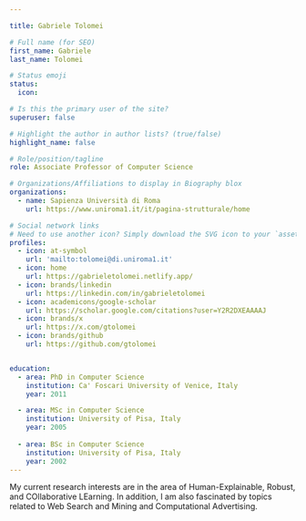 ```yaml
---

title: Gabriele Tolomei

# Full name (for SEO)
first_name: Gabriele 
last_name: Tolomei

# Status emoji
status:
  icon: 

# Is this the primary user of the site?
superuser: false

# Highlight the author in author lists? (true/false)
highlight_name: false

# Role/position/tagline
role: Associate Professor of Computer Science

# Organizations/Affiliations to display in Biography blox
organizations:
  - name: Sapienza Università di Roma
    url: https://www.uniroma1.it/it/pagina-strutturale/home

# Social network links
# Need to use another icon? Simply download the SVG icon to your `assets/media/icons/` folder.
profiles:
  - icon: at-symbol
    url: 'mailto:tolomei@di.uniroma1.it'
  - icon: home
    url: https://gabrieletolomei.netlify.app/
  - icon: brands/linkedin
    url: https://linkedin.com/in/gabrieletolomei
  - icon: academicons/google-scholar
    url: https://scholar.google.com/citations?user=Y2R2DXEAAAAJ
  - icon: brands/x
    url: https://x.com/gtolomei
  - icon: brands/github
    url: https://github.com/gtolomei


education:
  - area: PhD in Computer Science
    institution: Ca' Foscari University of Venice, Italy
    year: 2011

  - area: MSc in Computer Science
    institution: University of Pisa, Italy
    year: 2005
  
  - area: BSc in Computer Science
    institution: University of Pisa, Italy
    year: 2002
---
```


My current research interests are in the area of Human-Explainable, Robust, and COllaborative LEarning. In addition, I am also fascinated by topics related to Web Search and Mining and Computational Advertising.


